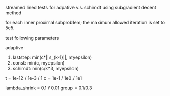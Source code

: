 streamed lined tests for adpative v.s. schimdt 
using subgradient decent method

for each inner proximal subproblem; the maximum allowed iteration is set to 5e5.

test following parameters

adaptive

1. laststep: min(c*||s_{k-1}||, myepsilon)
2. const: min(c, myepsilon)
3. schimdt: min(c/k^3, myepsilon)

t = 1e-12 / 1e-3 / 1
c = 1e-1 / 1e0 / 1e1


lambda_shrink = 0.1 / 0.01
group = 0.1/0.3
